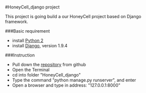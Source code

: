 #HoneyCell_django project

This project is going build a our HoneyCell project based on Django framework.

###Basic requirement
* install [Python 2](https://www.python.org/downloads/)
* install [Django](https://www.djangoproject.com/download/), version 1.9.4


###Instruction
*	Pull down the [repository](https://github.com/HoneyCell/HoneyCell_Django) from github
*	Open the Terminal
*	cd into folder "HoneyCell_django"
*	Type the command "python manage.py runserver", and enter
*	Open a browser and type in address: "127.0.0.1:8000"
